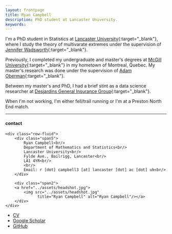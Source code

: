 ```yaml
---
layout: frontpage
title: Ryan Campbell
description: PhD student at Lancaster University. 
keywords: 
---
```


I'm a PhD student in Statistics at [Lancaster University](https://www.lancaster.ac.uk/maths/){:target="_blank"}, where I study the theory of multivarate extremes under the supervision of [Jennifer Wadsworth](https://www.lancaster.ac.uk/~wadswojl/){:target="_blank"}.

Previously, I completed my undergraduate and master's degrees at [McGill University](https://www.mcgill.ca/mathstat/){:target="_blank"} in my hometown of Montreal, Quebec. My master's research was done under the supervision of [Adam Oberman](https://www.adamoberman.net/){:target="_blank"}.

Between my master's and PhD, I had a brief stint as a data science researcher at [Desjardins General Insurance Group](https://www.desjardinsgeneralinsurance.com/){:target="_blank"}.

When I'm not working, I'm either fell/trail running or I'm at a Preston North End match.

---


<div class="container">
<h4><a name="contact"></a>contact</h4>

    <div class="row-fluid">
        <div class="span5">
            Ryan Campbell<br/>
            Department of Mathematics and Statistics<br/>
            Lancaster University<br/>
            Fylde Ave., Bailrigg, Lancaster<br/>
            LA1 4YR<br/>
            <br/>
            Email: r [dot] campbell3 [at] lancaster [dot] ac [dot] uk<br/>
        </div>

        <div class="span2">
        <a href="../assets/headshot.jpg">
            <img src="../assets/headshot.jpg"
                  title="Ryan Campbell" alt="Ryan Campbell"/></a>
        </div>
    </div>
</div>

<div class="navbar">
  <div class="navbar-inner">
      <ul class="nav">
          <li><a href="{{ BASE_PATH }}/assets/CV.pdf" target="_blank">CV</a></li>
          <li><a href="https://scholar.google.com/citations?user=xI10ohkAAAAJ&hl=en" target="_blank">Google Scholar</a></li>
          <li><a href="https://github.com/ryancampbell514" target="_blank">GitHub</a></li>
      </ul>
  </div>
</div>
